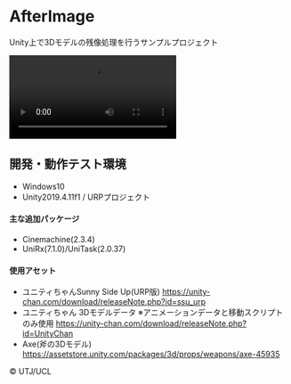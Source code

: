 # AfterImage
Unity上で3Dモデルの残像処理を行うサンプルプロジェクト

![SampleMovie](https://user-images.githubusercontent.com/19218953/102885893-76464800-4497-11eb-9d66-87955fa50c29.mp4)

## 開発・動作テスト環境
* Windows10
* Unity2019.4.11f1 / URPプロジェクト
#### 主な追加パッケージ
* Cinemachine(2.3.4)
* UniRx(7.1.0)/UniTask(2.0.37)
#### 使用アセット
* ユニティちゃんSunny Side Up(URP版)
https://unity-chan.com/download/releaseNote.php?id=ssu_urp
* ユニティちゃん 3Dモデルデータ
※アニメーションデータと移動スクリプトのみ使用
https://unity-chan.com/download/releaseNote.php?id=UnityChan
* Axe(斧の3Dモデル)
https://assetstore.unity.com/packages/3d/props/weapons/axe-45935

© UTJ/UCL
